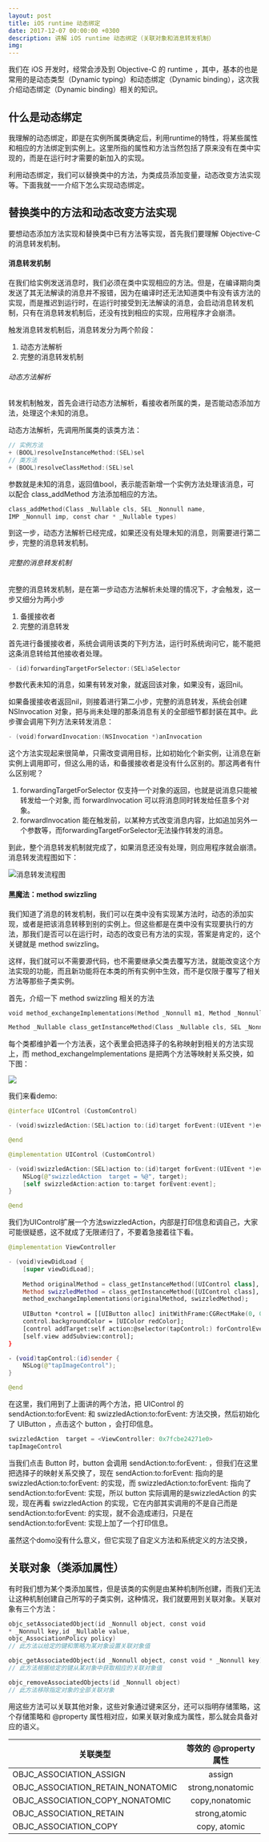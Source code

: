 ```yaml
---
layout: post
title: iOS runtime 动态绑定
date: 2017-12-07 00:00:00 +0300
description: 讲解 iOS runtime 动态绑定（关联对象和消息转发机制）
img:
---
```


我们在 iOS 开发时，经常会涉及到 Objective-C 的 runtime ，其中，基本的也是常用的是动态类型（Dynamic typing）和动态绑定（Dynamic binding），这次我介绍动态绑定（Dynamic binding）相关的知识。

## 什么是动态绑定

我理解的动态绑定，即是在实例所属类确定后，利用runtime的特性，将某些属性和相应的方法绑定到实例上。这里所指的属性和方法当然包括了原来没有在类中实现的，而是在运行时才需要的新加入的实现。

利用动态绑定，我们可以替换类中的方法，为类成员添加变量，动态改变方法实现等。下面我就一一介绍下怎么实现动态绑定。

## 替换类中的方法和动态改变方法实现

要想动态添加方法实现和替换类中已有方法等实现，首先我们要理解 Objective-C 的消息转发机制。

#### 消息转发机制

在我们给实例发送消息时，我们必须在类中实现相应的方法。但是，在编译期向类发送了其无法解读的消息并不报错，因为在编译时还无法知道类中有没有该方法的实现，而是推迟到运行时，在运行时接受到无法解读的消息，会启动消息转发机制，只有在消息转发机制后，还没有找到相应的实现，应用程序才会崩溃。

触发消息转发机制后，消息转发分为两个阶段：

1. 动态方法解析
2. 完整的消息转发机制

###### 动态方法解析

转发机制触发，首先会进行动态方法解析，看接收者所属的类，是否能动态添加方法，处理这个未知的消息。

动态方法解析，先调用所属类的该类方法：

```swift
// 实例方法
+ (BOOL)resolveInstanceMethod:(SEL)sel
// 类方法
+ (BOOL)resolveClassMethod:(SEL)sel
```

参数就是未知的消息，返回值bool，表示能否新增一个实例方法处理该消息，可以配合 class_addMethod 方法添加相应的方法。

```swift
class_addMethod(Class _Nullable cls, SEL _Nonnull name, 
IMP _Nonnull imp, const char * _Nullable types) 
```

到这一步，动态方法解析已经完成，如果还没有处理未知的消息，则需要进行第二步，完整的消息转发机制。

###### 完整的消息转发机制

完整的消息转发机制，是在第一步动态方法解析未处理的情况下，才会触发，这一步又细分为两小步

1. 备援接收者
2. 完整的消息转发

首先进行备援接收者，系统会调用该类的下列方法，运行时系统询问它，能不能把这条消息转给其他接收者处理。

```swift
- (id)forwardingTargetForSelector:(SEL)aSelector
```

参数代表未知的消息，如果有转发对象，就返回该对象，如果没有，返回nil。

如果备援接收者返回nil，则接着进行第二小步，完整的消息转发，系统会创建 NSInvocation 对象，把与尚未处理的那条消息有关的全部细节都封装在其中。此步骤会调用下列方法来转发消息：

```swift
- (void)forwardInvocation:(NSInvocation *)anInvocation
```

这个方法实现起来很简单，只需改变调用目标，比如初始化个新实例，让消息在新实例上调用即可，但这么用的话，和备援接收者是没有什么区别的。那这两者有什么区别呢？

1. forwardingTargetForSelector 仅支持一个对象的返回，也就是说消息只能被转发给一个对象, 而 forwardInvocation 可以将消息同时转发给任意多个对象。
2. forwardInvocation 能在触发前，以某种方式改变消息内容，比如追加另外一个参数等，而forwardingTargetForSelector无法操作转发的消息。

到此，整个消息转发机制就完成了，如果消息还没有处理，则应用程序就会崩溃。消息转发流程图如下：

![消息转发流程图](http://p0iv8hbe9.bkt.clouddn.com/messageForwarding.jpeg)

#### 黑魔法：method swizzling

我们知道了消息的转发机制，我们可以在类中没有实现某方法时，动态的添加实现，或者是把该消息转移到别的实例上。但这些都是在类中没有实现要执行的方法，那我们是否可以在运行时，动态的改变已有方法的实现，答案是肯定的，这个关键就是 method swizzling。

这样，我们就可以不需要源代码，也不需要继承父类去覆写方法，就能改变这个方法实现的功能，而且新功能将在本类的所有实例中生效，而不是仅限于覆写了相关方法等那些子类实例。

首先，介绍一下 method swizzling 相关的方法

```swift
void method_exchangeImplementations(Method _Nonnull m1, Method _Nonnull m2)

Method _Nullable class_getInstanceMethod(Class _Nullable cls, SEL _Nonnull name)
```

每个类都维护着一个方法表，这个表里会把选择子的名称映射到相关的方法实现上，而 method_exchangeImplementations 是把两个方法等映射关系交换，如下图：

![](http://p0iv8hbe9.bkt.clouddn.com/WechatIMG30.jpeg)

我们来看demo:

```swift
@interface UIControl (CustomControl)

- (void)swizzledAction:(SEL)action to:(id)target forEvent:(UIEvent *)event;

@end

@implementation UIControl (CustomControl)

- (void)swizzledAction:(SEL)action to:(id)target forEvent:(UIEvent *)event {
    NSLog(@"swizzledAction  target = %@", target);
    [self swizzledAction:action to:target forEvent:event];
}

@end
```
我们为UIControl扩展一个方法swizzledAction，内部是打印信息和调自己，大家可能很疑惑，这不就成了无限递归了，不要着急接着往下看。

```swift
@implementation ViewController

- (void)viewDidLoad {
    [super viewDidLoad];
    
    Method originalMethod = class_getInstanceMethod([UIControl class], @selector(sendAction:to:forEvent:));
    Method swizzledMethod = class_getInstanceMethod([UIControl class], @selector(swizzledAction:to:forEvent:));
    method_exchangeImplementations(originalMethod, swizzledMethod);
    
    UIButton *control = [[UIButton alloc] initWithFrame:CGRectMake(0, 0, 300, 300)];
    control.backgroundColor = [UIColor redColor];
    [control addTarget:self action:@selector(tapControl:) forControlEvents:UIControlEventTouchUpInside];
    [self.view addSubview:control];
}

- (void)tapControl:(id)sender {
    NSLog(@"tapImageControl");
}

@end

```
在这里，我们用到了上面讲的两个方法，把 UIControl 的sendAction:to:forEvent: 和 swizzledAction:to:forEvent: 方法交换，然后初始化了 UIButton ，点击这个 button ，会打印信息。

```swift
swizzledAction  target = <ViewController: 0x7fcbe24271e0>
tapImageControl
```
当我们点击 Button 时，button 会调用 sendAction:to:forEvent: ，但我们在这里把选择子的映射关系交换了，现在 sendAction:to:forEvent: 指向的是 swizzledAction:to:forEvent: 的实现，而 swizzledAction:to:forEvent: 指向了 sendAction:to:forEvent: 实现，所以 button 实际调用的是swizzledAction 的实现，现在再看 swizzledAction 的实现，它在内部其实调用的不是自己而是 sendAction:to:forEvent: 的实现，就不会造成递归，只是在 sendAction:to:forEvent: 实现上加了一个打印信息。

虽然这个domo没有什么意义，但它实现了自定义方法和系统定义的方法交换，


## 关联对象（类添加属性）

有时我们想为某个类添加属性，但是该类的实例是由某种机制所创建，而我们无法让这种机制创建自己所写的子类实例，这种情况，我们就要用到关联对象。关联对象有三个方法：

```swift
objc_setAssociatedObject(id _Nonnull object, const void
* _Nonnull key,id _Nullable value,
objc_AssociationPolicy policy)
// 此方法以给定的键和策略为某对象设置关联对象值

objc_getAssociatedObject(id _Nonnull object, const void * _Nonnull key)
// 此方法根据给定的键从某对象中获取相应的关联对象值

objc_removeAssociatedObjects(id _Nonnull object)
// 此方法移除指定对象的全部关联对象
```

用这些方法可以关联其他对象，这些对象通过键来区分，还可以指明存储策略，这个存储策略和 @property 属性相对应，如果关联对象成为属性，那么就会具备对应的语义。

| 关联类型        | 等效的 @property 属性          | 
| ---------------------------------- |:-------------:| 
| OBJC_ASSOCIATION_ASSIGN            | assign | 
| OBJC_ASSOCIATION_RETAIN_NONATOMIC  | strong,nonatomic| 
| OBJC_ASSOCIATION_COPY_NONATOMIC    | copy,nonatomic|  
| OBJC_ASSOCIATION_RETAIN            | strong,atomic | 
| OBJC_ASSOCIATION_COPY              | copy, atomic  | 





